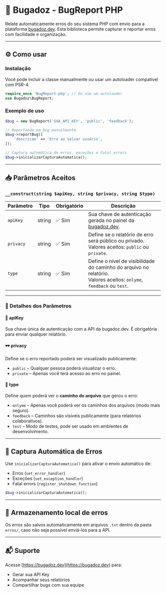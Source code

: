
# 🐞 Bugadoz - BugReport PHP

Relate automaticamente erros do seu sistema PHP com envio para a plataforma [bugadoz.dev](https://bugadoz.dev). Esta biblioteca permite capturar e reportar erros com facilidade e organização.

---

## ⚙️ Como usar

### Instalação

Você pode incluir a classe manualmente ou usar um autoloader compatível com PSR-4.

```php
require_once 'BugReport.php'; // Ou use um autoloader
use Bugadoz\BugReport;
```

### Exemplo de uso

```php
$bug = new BugReport('SUA_API_KEY', 'public', 'feedback');

// Reportando um bug manualmente
$bug->reportBug([
    'descricao' => 'Erro ao salvar usuário',
]);

// Captura automática de erros, exceções e fatal errors
$bug->inicializarCapturaAutomatica();
```

---

## 📥 Parâmetros Aceitos

### `__construct(string $apiKey, string $privacy, string $type)`

| Parâmetro   | Tipo   | Obrigatório | Descrição |
|-------------|--------|-------------|-----------|
| `apiKey`    | string | ✅ Sim      | Sua chave de autenticação gerada no painel da [bugadoz.dev](https://bugadoz.dev). |
| `privacy`   | string | ✅ Sim      | Define se o relatório de erro será público ou privado. Valores aceitos: `public` ou `private`. |
| `type`      | string | ✅ Sim      | Define o nível de visibilidade do caminho do arquivo no relatório. <br>Valores aceitos: `onlyme`, `feedback` ou `test`. |

---

### 🔐 Detalhes dos Parâmetros

#### 🔑 apiKey
Sua chave única de autenticação com a API da bugadoz.dev. É obrigatória para enviar qualquer relatório.

#### 🕶️ privacy
Define se o erro reportado poderá ser visualizado publicamente:
- `public` – Qualquer pessoa poderá visualizar o erro.
- `private` – Apenas você terá acesso ao erro no painel.

#### 📂 type
Define quem poderá ver o **caminho do arquivo** que gerou o erro:
- `onlyme` – Apenas você poderá ver os caminhos dos arquivos (modo mais seguro).
- `feedback` – Caminhos são visíveis publicamente (para relatórios colaborativos).
- `test` – Modo de testes, pode ser usado em ambientes de desenvolvimento.

---

## 🧪 Captura Automática de Erros

Use `inicializarCapturaAutomatica()` para ativar o envio automático de:
- Erros (`set_error_handler`)
- Exceções (`set_exception_handler`)
- Fatal errors (`register_shutdown_function`)

```php
$bug->inicializarCapturaAutomatica();
```

---

## 📁 Armazenamento local de erros

Os erros são salvos automaticamente em arquivos `.txt` dentro da pasta `erros/`, caso não seja possível enviá-los para a API.

---

## 📬 Suporte

Acesse [https://bugadoz.dev](https://bugadoz.dev) para:
- Gerar sua API Key
- Acompanhar seus relatórios
- Compartilhar bugs com sua equipe
